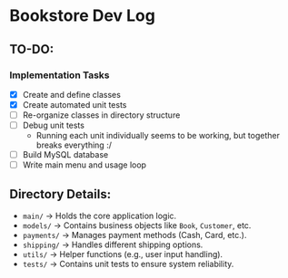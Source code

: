 # Bookstore Dev Log

## TO-DO:

### Implementation Tasks

- [x] Create and define classes
- [x] Create automated unit tests
- [ ] Re-organize classes in directory structure
- [ ] Debug unit tests
  - Running each unit individually seems to be working, but together breaks everything :/
- [ ] Build MySQL database
- [ ] Write main menu and usage loop

## Directory Details:

- `main/` → Holds the core application logic.
- `models/` → Contains business objects like `Book`, `Customer`, etc.
- `payments/` → Manages payment methods (Cash, Card, etc.).
- `shipping/` → Handles different shipping options.
- `utils/` → Helper functions (e.g., user input handling).
- `tests/` → Contains unit tests to ensure system reliability.